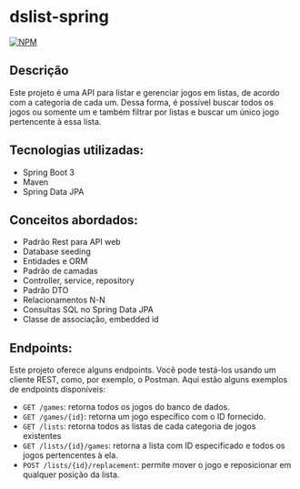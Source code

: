 # dslist-spring

[![NPM](https://img.shields.io/npm/l/react)](https://github.com/gabrielreisresende/dslist-spring/blob/main/LICENSE)
## Descrição
Este projeto é uma API para listar e gerenciar jogos em listas, de acordo com a categoria de cada um. 
Dessa forma, é possível buscar todos os jogos ou somente um e também filtrar por listas e buscar um único jogo pertencente à essa lista.

## Tecnologias utilizadas:
- Spring Boot 3
- Maven
- Spring Data JPA

## Conceitos abordados:
- Padrão Rest para API web
- Database seeding
- Entidades e ORM
- Padrão de camadas
- Controller, service, repository
- Padrão DTO
- Relacionamentos N-N
- Consultas SQL no Spring Data JPA
- Classe de associação, embedded id

## Endpoints:
Este projeto oferece alguns endpoints. Você pode testá-los usando um cliente REST, como, por exemplo, o Postman. Aqui estão alguns exemplos de endpoints disponíveis:
- `GET /games`: retorna todos os jogos do banco de dados.
- `GET /games/{id}`: retorna um jogo específico com o ID fornecido.
- `GET /lists`: retorna todos as listas de cada categoria de jogos existentes
- `GET /lists/{id}/games`: retorna a lista com ID especificado e todos os jogos pertencentes à ela.
- `POST /lists/{id}/replacement`: permite mover o jogo e reposicionar em qualquer posição da lista.
